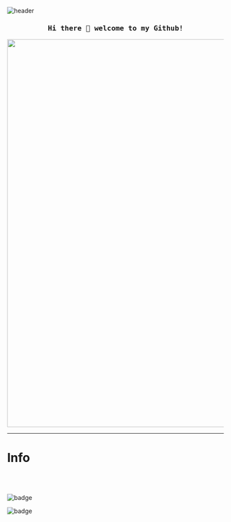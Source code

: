 
![header](https://capsule-render.vercel.app/api?type=waving&color=auto&height=250&section=header&text=Noljis%20Github%20🎉%20&fontSize=100&animation=fadeIn&fontAlignY=38)


<h3 align="center"><samp> Hi there 💫  welcome to my Github! </samp></h3>

<img
     src="https://user-images.githubusercontent.com/117498827/212060500-76d44479-b64c-4811-ab7b-0059bef26760.png"
     width="900"
     height="900"
/>



<hr>
<h1>Info</h1>
<br><br>


![badge](https://img.shields.io/badge/Noljis-back--end-yellowgreen?style=for-the-badge&logo=dev.to) <br>

![badge](https://img.shields.io/badge/EMail-Popsol95@gmail.com-informational?style=for-the-badge&logo=Gmail)

